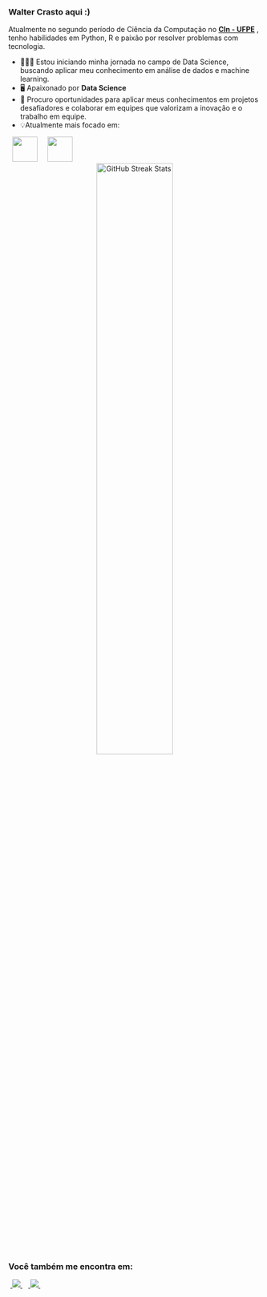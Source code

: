 ### Walter Crasto aqui :)
Atualmente no segundo período de Ciência da Computação no  **[CIn - UFPE](https://portal.cin.ufpe.br/)** , tenho habilidades em Python, R e paixão por resolver problemas com tecnologia.

- 👨🏻‍💻 Estou iniciando minha jornada no campo de Data Science, buscando aplicar meu conhecimento em análise de dados e machine learning.
- 🖥️ Apaixonado por **Data Science**
- 📸 Procuro oportunidades para aplicar meus conhecimentos em projetos desafiadores e colaborar em equipes que valorizam a inovação e o trabalho em equipe.
- 💡Atualmente mais focado em:
<div style="display: inline">
  &nbsp;&nbsp;<img width='50' height='50' src="https://cdn.jsdelivr.net/gh/devicons/devicon/icons/python/python-original.svg" />&nbsp;&nbsp;
  &nbsp;&nbsp;<img width='50' height='50' src="https://cdn.jsdelivr.net/gh/devicons/devicon/icons/r/r-original.svg" />&nbsp;&nbsp;&nbsp;
</div> 


<div align="center">
  <img src="https://github-readme-streak-stats.herokuapp.com?user=waltercrastobr&theme=radical&mode=weekly" width="55%" alt="GitHub Streak Stats">
</div>
 &nbsp;
 &nbsp;

##

### Você também me encontra em:
&nbsp;<a href="(https://www.linkedin.com/in/walter-crasto-29b0512b6/)">
  <img src="https://img.shields.io/badge/linkedin-%230077B5.svg?style=for-the-badge&logo=linkedin&logoColor=white">
</a>&nbsp;
&nbsp;<a href="https://www.instagram.com/walter_crasto/">
  <img src="https://img.shields.io/badge/Instagram-%23E4405F.svg?style=for-the-badge&logo=Instagram&logoColor=white">
</a>&nbsp;

